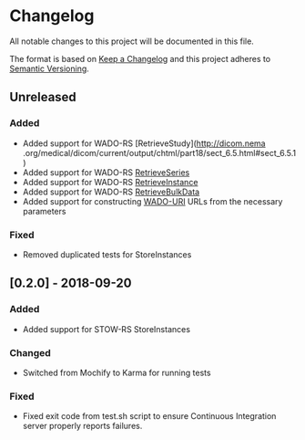 # Changelog
All notable changes to this project will be documented in this file.

The format is based on [Keep a Changelog](http://keepachangelog.com/en/1.0.0/)
and this project adheres to [Semantic Versioning](http://semver.org/spec/v2.0.0.html).

## Unreleased
### Added
- Added support for WADO-RS [RetrieveStudy](http://dicom.nema
.org/medical/dicom/current/output/chtml/part18/sect_6.5.html#sect_6.5.1)
- Added support for WADO-RS [RetrieveSeries](http://dicom.nema.org/medical/dicom/current/output/chtml/part18/sect_6.5.2.html)
- Added support for WADO-RS [RetrieveInstance](http://dicom.nema.org/medical/dicom/current/output/chtml/part18/sect_6.5.3.html)
- Added support for WADO-RS [RetrieveBulkData](http://dicom.nema.org/medical/dicom/current/output/chtml/part18/sect_6.5.5.html)
- Added support for constructing [WADO-URI](http://dicom.nema.org/medical/dicom/current/output/chtml/part18/sect_6.2.html) URLs from the necessary parameters

### Fixed
- Removed duplicated tests for StoreInstances

## [0.2.0] - 2018-09-20
### Added
- Added support for STOW-RS StoreInstances

### Changed
- Switched from Mochify to Karma for running tests

### Fixed
- Fixed exit code from test.sh script to ensure Continuous Integration server properly reports failures.

